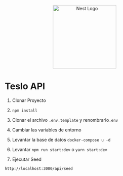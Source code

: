 <p align="center">
  <a href="http://nestjs.com/" target="blank"><img src="https://nestjs.com/img/logo-small.svg" width="200" alt="Nest Logo" /></a>
</p>

# Teslo API

1. Clonar Proyecto
2. `npm install`
3. Clonar el archivo `.env.template` y renombrarlo`.env`
4. Cambiar las variables de entorno
5. Levantar la base de datos
   `docker-compose u -d`

6. Levantar `npm run start:dev` o `yarn start:dev`

7. Ejecutar Seed

```
http://localhost:3000/api/seed

```

